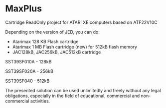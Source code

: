 # MaxPlus

Cartridge ReadOnly project for ATARI XE computers based on ATF22V10C

Depending on the version of JED, you can do:
-  Atarimax 128 KB Flash cartridge
-  Atarimax 1 MB Flash cartridge (new) for 512kB flash memory
-  JAC128kB, JAC256kB, JAC512kB cartridge

SST39SF010A - 128kB

SST39SF020A - 256kB

SST39SF040  - 512kB


The presented solution can be used unlimitedly and freely without any legal obligations, especially in the field of educational, commercial and non-commercial activities.
